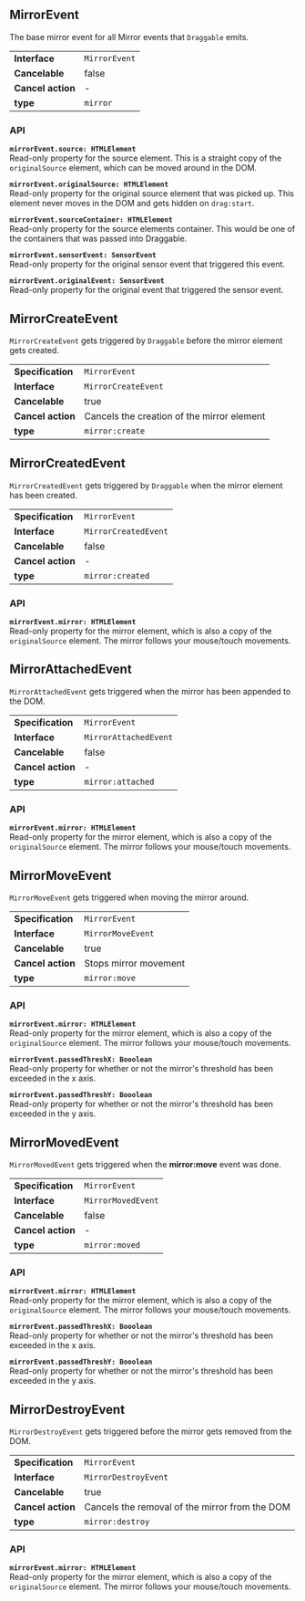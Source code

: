 ## MirrorEvent

The base mirror event for all Mirror events that `Draggable` emits.

|                   |               |
| ----------------- | ------------- |
| **Interface**     | `MirrorEvent` |
| **Cancelable**    | false         |
| **Cancel action** | -             |
| **type**          | `mirror`      |

### API

**`mirrorEvent.source: HTMLElement`**  
Read-only property for the source element. This is a straight copy of the `originalSource`
element, which can be moved around in the DOM.

**`mirrorEvent.originalSource: HTMLElement`**  
Read-only property for the original source element that was picked up. This element never
moves in the DOM and gets hidden on `drag:start`.

**`mirrorEvent.sourceContainer: HTMLElement`**  
Read-only property for the source elements container. This would be one of the containers that
was passed into Draggable.

**`mirrorEvent.sensorEvent: SensorEvent`**  
Read-only property for the original sensor event that triggered this event.

**`mirrorEvent.originalEvent: SensorEvent`**  
Read-only property for the original event that triggered the sensor event.

## MirrorCreateEvent

`MirrorCreateEvent` gets triggered by `Draggable` before the mirror element gets created.

|                   |                                            |
| ----------------- | ------------------------------------------ |
| **Specification** | `MirrorEvent`                              |
| **Interface**     | `MirrorCreateEvent`                        |
| **Cancelable**    | true                                       |
| **Cancel action** | Cancels the creation of the mirror element |
| **type**          | `mirror:create`                            |

## MirrorCreatedEvent

`MirrorCreatedEvent` gets triggered by `Draggable` when the mirror element has
been created.

|                   |                      |
| ----------------- | -------------------- |
| **Specification** | `MirrorEvent`        |
| **Interface**     | `MirrorCreatedEvent` |
| **Cancelable**    | false                |
| **Cancel action** | -                    |
| **type**          | `mirror:created`     |

### API

**`mirrorEvent.mirror: HTMLElement`**  
Read-only property for the mirror element, which is also a copy of the `originalSource` element.
The mirror follows your mouse/touch movements.

## MirrorAttachedEvent

`MirrorAttachedEvent` gets triggered when the mirror has been appended to the DOM.

|                   |                       |
| ----------------- | --------------------- |
| **Specification** | `MirrorEvent`         |
| **Interface**     | `MirrorAttachedEvent` |
| **Cancelable**    | false                 |
| **Cancel action** | -                     |
| **type**          | `mirror:attached`     |

### API

**`mirrorEvent.mirror: HTMLElement`**  
Read-only property for the mirror element, which is also a copy of the `originalSource` element.
The mirror follows your mouse/touch movements.

## MirrorMoveEvent

`MirrorMoveEvent` gets triggered when moving the mirror around.

|                   |                       |
| ----------------- | --------------------- |
| **Specification** | `MirrorEvent`         |
| **Interface**     | `MirrorMoveEvent`     |
| **Cancelable**    | true                  |
| **Cancel action** | Stops mirror movement |
| **type**          | `mirror:move`         |

### API

**`mirrorEvent.mirror: HTMLElement`**  
Read-only property for the mirror element, which is also a copy of the `originalSource` element.
The mirror follows your mouse/touch movements.

**`mirrorEvent.passedThreshX: Booolean`**  
Read-only property for whether or not the mirror's threshold has been exceeded in the x axis.

**`mirrorEvent.passedThreshY: Booolean`**  
Read-only property for whether or not the mirror's threshold has been exceeded in the y axis.

## MirrorMovedEvent

`MirrorMovedEvent` gets triggered when the **mirror:move** event was done.

|                   |                    |
| ----------------- | ------------------ |
| **Specification** | `MirrorEvent`      |
| **Interface**     | `MirrorMovedEvent` |
| **Cancelable**    | false              |
| **Cancel action** | -                  |
| **type**          | `mirror:moved`     |

### API

**`mirrorEvent.mirror: HTMLElement`**  
Read-only property for the mirror element, which is also a copy of the `originalSource` element.
The mirror follows your mouse/touch movements.

**`mirrorEvent.passedThreshX: Booolean`**  
Read-only property for whether or not the mirror's threshold has been exceeded in the x axis.

**`mirrorEvent.passedThreshY: Booolean`**  
Read-only property for whether or not the mirror's threshold has been exceeded in the y axis.

## MirrorDestroyEvent

`MirrorDestroyEvent` gets triggered before the mirror gets removed from the DOM.

|                   |                                                |
| ----------------- | ---------------------------------------------- |
| **Specification** | `MirrorEvent`                                  |
| **Interface**     | `MirrorDestroyEvent`                           |
| **Cancelable**    | true                                           |
| **Cancel action** | Cancels the removal of the mirror from the DOM |
| **type**          | `mirror:destroy`                               |

### API

**`mirrorEvent.mirror: HTMLElement`**  
Read-only property for the mirror element, which is also a copy of the `originalSource` element.
The mirror follows your mouse/touch movements.
